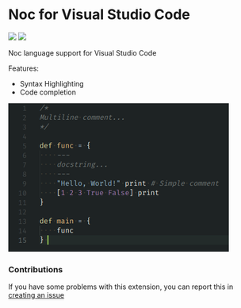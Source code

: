 # Noc for Visual Studio Code

[![](https://vsmarketplacebadge.apphb.com/version/mortim.noc.svg)](https://marketplace.visualstudio.com/items?itemName=mortim.noc) [![](https://vsmarketplacebadge.apphb.com/installs/mortim.noc.svg)](https://marketplace.visualstudio.com/items?itemName=mortim.noc)

Noc language support for Visual Studio Code

Features:
- Syntax Highlighting
- Code completion

![example](assets/example.png)

### Contributions
If you have some problems with this extension, you can report this in [creating an issue](https://github.com/noc-lang/vscode-noc/issues)